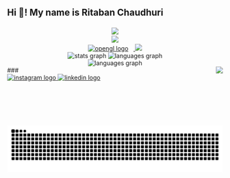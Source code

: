 <h2 align="left">Hi 👋! My name is Ritaban Chaudhuri</h2>

###

<div align="center">
  <a href="https://skillicons.dev">
    <img src="https://skillicons.dev/icons?i=unrealengine,unity,c,cpp,cs,kotlin,python,java" /><br />
    <img src="https://skillicons.dev/icons?i=androidstudio,visualstudio,git,flask,html,css,js,firebase" /><br />
    <img src="https://cdn.jsdelivr.net/gh/devicons/devicon/icons/opengl/opengl-original.svg" height="55" alt="opengl logo"  /><img width="12" />  
    <img src="https://skillicons.dev/icons?i=cmake" />
  </a>
</div>



<div align="center">
  <img src="https://github-readme-stats.vercel.app/api?username=Joseph-Joestar-7&hide_title=false&hide_rank=false&show_icons=true&include_all_commits=true&count_private=true&disable_animations=false&theme=blue_navy&locale=en&hide_border=false" height="150" alt="stats graph"  />
  <img src="https://github-readme-stats.vercel.app/api/top-langs?username=Joseph-Joestar-7&locale=en&hide_title=false&layout=compact&card_width=350&langs_count=12&theme=blue_navy&hide_border=false" width="100" height="150" alt="languages graph"  />
<br/>
<img src="https://nirzak-streak-stats.vercel.app/?user=Joseph-Joestar-7&theme=blue_navy&hide_border=false" height="150" alt="languages graph"  />
</div>
###

<img align="right" height="137" src="https://i.imgur.com/oyuEXZ6.gif"  />



<div align="left">
  <a href="https://www.instagram.com/_.ritaban._7/" target="_blank">
    <img src="https://img.shields.io/static/v1?message=Instagram&logo=instagram&label=&color=E4405F&logoColor=white&labelColor=&style=for-the-badge" height="35" alt="instagram logo"  />
  </a>
  <a href="https://www.linkedin.com/in/ritaban-chaudhuri/" target="_blank">
    <img src="https://img.shields.io/static/v1?message=LinkedIn&logo=linkedin&label=&color=0077B5&logoColor=white&labelColor=&style=for-the-badge" height="35" alt="linkedin logo"  />
  </a>
</div>



<br clear="both">

<img src="https://raw.githubusercontent.com/Joseph-Joestar-7/Joseph-Joestar-7/output/snake.svg" alt="Snake animation" />



